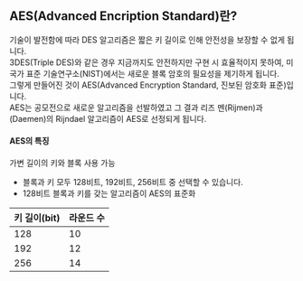 ## AES(Advanced Encription Standard)란?

기술이 발전함에 따라 DES 알고리즘은 짧은 키 길이로 인해 안전성을 보장할 수 없게 됩니다.  
3DES(Triple DES)와 같은 경우 지금까지도 안전하지만 구현 시 효율적이지 못하여, 미 국가 표준 기술연구소(NIST)에서는 새로운 블록 암호의 필요성을 제기하게 됩니다.  
그렇게 만들어진 것이 AES(Advanced Encryption Standard, 진보된 암호화 표준)입니다.  
AES는 공모전으로 새로운 알고리즘을 선발하였고 그 결과 리즈 멘(Rijmen)과 (Daemen)의 Rijndael 알고리즘이 AES로 선정되게 됩니다.

#### AES의 특징

가변 길이의 키와 블록 사용 가능
- 블록과 키 모두 128비트, 192비트, 256비트 중 선택할 수 있습니다.
- 128비트 블록과 키를 갖는 알고리즘이 AES의 표준화

|키 길이(bit)|라운드 수|
|------------|--------|
|128|10|
|192|12|
|256|14|
